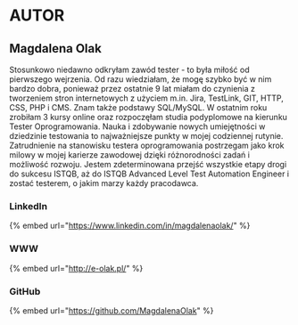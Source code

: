 # AUTOR

## Magdalena Olak

Stosunkowo niedawno odkryłam zawód tester - to była miłość od pierwszego wejrzenia. Od razu wiedziałam, że mogę szybko być w nim bardzo dobra, ponieważ przez ostatnie 9 lat miałam do czynienia z tworzeniem stron internetowych z użyciem m.in. Jira, TestLink, GIT, HTTP, CSS, PHP i CMS. Znam także podstawy SQL/MySQL. W ostatnim roku zrobiłam 3 kursy online oraz rozpoczęłam studia podyplomowe na kierunku Tester Oprogramowania. Nauka i zdobywanie nowych umiejętności w dziedzinie testowania to najważniejsze punkty w mojej codziennej rutynie. Zatrudnienie na stanowisku testera oprogramowania postrzegam jako krok milowy w mojej karierze zawodowej dzięki różnorodności zadań i możliwość rozwoju. Jestem zdeterminowana przejść wszystkie etapy drogi do sukcesu ISTQB, aż do ISTQB Advanced Level Test Automation Engineer i zostać testerem, o jakim marzy każdy pracodawca.

### LinkedIn

{% embed url="https://www.linkedin.com/in/magdalenaolak/" %}

### WWW

{% embed url="http://e-olak.pl/" %}

### GitHub

{% embed url="https://github.com/MagdalenaOlak" %}



